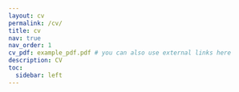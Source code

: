 ```yaml
---
layout: cv
permalink: /cv/
title: cv
nav: true
nav_order: 1
cv_pdf: example_pdf.pdf # you can also use external links here
description: CV
toc:
  sidebar: left
---
```


